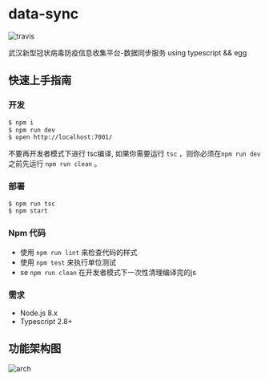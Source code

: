 # data-sync

![travis](https://travis-ci.com/wuhan2020/data-sync.svg?branch=master)

武汉新型冠状病毒防疫信息收集平台-数据同步服务
using typescript && egg

## 快速上手指南

### 开发

```bash
$ npm i
$ npm run dev
$ open http://localhost:7001/
```

不要再开发者模式下进行 tsc编译, 如果你需要运行 `tsc` ，则你必须在`npm run dev`之前先运行 `npm run clean` 。

### 部署

```bash
$ npm run tsc
$ npm start
```

### Npm 代码

- 使用 `npm run lint` 来检查代码的样式
- 使用 `npm test` 来执行单位测试
- se `npm run clean` 在开发者模式下一次性清理编译完的js

### 需求

- Node.js 8.x
- Typescript 2.8+

## 功能架构图

![arch](https://github.com/FinnJC/data-sync/blob/patch-2/static/architectureMandarin.puml)
